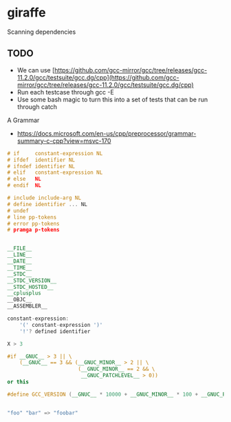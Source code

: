 # giraffe
Scanning dependencies

## TODO

 * We can use [https://github.com/gcc-mirror/gcc/tree/releases/gcc-11.2.0/gcc/testsuite/gcc.dg/cpp](https://github.com/gcc-mirror/gcc/tree/releases/gcc-11.2.0/gcc/testsuite/gcc.dg/cpp)
 * Run each testcase through gcc -E
 * Use some bash magic to turn this into a set of tests that can be run through catch

A Grammar

 * https://docs.microsoft.com/en-us/cpp/preprocessor/grammar-summary-c-cpp?view=msvc-170

``` c++
# if     constant-expression NL
# ifdef  identifier NL
# ifndef identifier NL
# elif   constant-expression NL
# else   NL
# endif  NL

# include include-arg NL
# define identifier ... NL
# undef
# line pp-tokens
# error pp-tokens
# pramga p-tokens


__FILE__
__LINE__
__DATE__
__TIME__
__STDC__
__STDC_VERSION__
__STDC_HOSTED__
__cplusplus
__OBJC__
__ASSEMBLER__

constant-expression:
    '(' constant-expression ')'
    '!'? defined identifier

X > 3

#if __GNUC__ > 3 || \
    (__GNUC__ == 3 && (__GNUC_MINOR__ > 2 || \
                       (__GNUC_MINOR__ == 2 && \
                        __GNUC_PATCHLEVEL__ > 0))
or this

#define GCC_VERSION (__GNUC__ * 10000 + __GNUC_MINOR__ * 100 + __GNUC_PATCHLEVEL__)


"foo" "bar" => "foobar"

```

